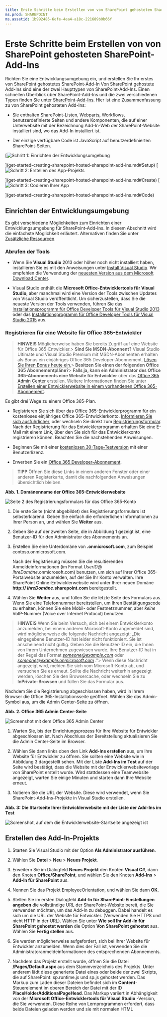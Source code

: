 ```yaml
---
title: Erste Schritte beim Erstellen von von SharePoint gehosteten SharePoint-Add-Ins
ms.prod: SHAREPOINT
ms.assetid: 1b992485-6efe-4ea4-a18c-221689b0b66f
---
```



# Erste Schritte beim Erstellen von von SharePoint gehosteten SharePoint-Add-Ins
Richten Sie eine Entwicklungsumgebung ein, und erstellen Sie Ihr erstes von SharePoint gehostetes SharePoint-Add-In
Von SharePoint gehostete Add-Ins sind eine der zwei Haupttypen von SharePoint-Add-Ins. Einen schnellen Überblick über SharePoint-Add-Ins und die zwei verschiedenen Typen finden Sie unter  [SharePoint-Add-Ins](sharepoint-add-ins.md). Hier ist eine Zusammenfassung zu von SharePoint gehosteten Add-Ins:





- Sie enthalten SharePoint-Listen, Webparts, Workflows, benutzerdefinierte Seiten und andere Komponenten, die auf einer Unterwebsite mit der Bezeichnung Add-In-Web der SharePoint-Website installiert sind, wo das Add-In installiert ist.


- Der einzige verfügbare Code ist JavaScript auf benutzerdefinierten SharePoint-Seiten.



 [![Schritt 1: Einrichten der Entwicklungsumgebung](images/6d3bbe0a-399e-4747-9e1a-01d42954ce32.png)



](get-started-creating-sharepoint-hosted-sharepoint-add-ins.md#Setup) [![Schritt 2: Erstellen des App-Projekts](images/d69871f6-c503-463b-bf96-4b6d7306c313.png)



](get-started-creating-sharepoint-hosted-sharepoint-add-ins.md#Create) [![Schritt 3: Codieren Ihrer App](images/e5f8a9a2-e5fb-42d1-b19a-300178c626fb.png)



](get-started-creating-sharepoint-hosted-sharepoint-add-ins.md#Code)





## Einrichten der Entwicklungsumgebung
<a name="Setup"> </a>

Es gibt verschiedene Möglichkeiten zum Einrichten einer Entwicklungsumgebung für SharePoint-Add-Ins. In diesem Abschnitt wird die einfachste Möglichkeit erläutert. Alternativen finden Sie unter  [Zusätzliche Ressourcen](#bk_addresources).




### Abrufen der Tools


- Wenn Sie **Visual Studio** 2013 oder höher noch nicht installiert haben, installieren Sie es mit den Anweisungen unter [Install Visual Studio](http://msdn.microsoft.com/library/da049020-cfda-40d7-8ff4-7492772b620f.aspx). Wir empfehlen die Verwendung der  [neuesten Version aus dem Microsoft Download Center](https://www.visualstudio.com/downloads/download-visual-studio-vs).


- Visual Studio enthält die **Microsoft Office-Entwicklertools für Visual Studio**, aber manchmal wird eine Version der Tools zwischen Updates von Visual Studio veröffentlicht. Um sicherzustellen, dass Sie die neueste Version der Tools verwenden, führen Sie das [Installationsprogramm für Office Developer Tools für Visual Studio 2013](http://aka.ms/OfficeDevToolsForVS2013) oder das [Installationsprogramm für Office Developer Tools für Visual Studio 2015](http://aka.ms/OfficeDevToolsForVS2015) aus.



### Registrieren für eine Website für Office 365-Entwickler
<a name="o365_signup"> </a>


> **HINWEIS**
>  Möglicherweise haben Sie bereits Zugriff auf eine Website für Office 365-Entwickler.> **Sind Sie MSDN-Abonnent?** Visual Studio Ultimate und Visual Studio Premium mit MSDN-Abonnenten erhalten als Bonus ein einjähriges Office 365 Developer-Abonnement. [Lösen Sie Ihren Bonus heute ein.](https://login.live.com/login.srf?wa=wsignin1.0&amp;rpsnv=12&amp;ct=1402926170&amp;rver=6.0.5276.0&amp;wp=MCMBI&amp;wlcxt=msdn%24msdn%24msdn&amp;wreply=https%3a%2f%2fmsdn.microsoft.com%2fsubscriptions%2fmanage%2fdefault.aspx&amp;lc=1033&amp;id=254354&amp;mkt=de-DE)> **Besitzen Sie einen der folgenden Office 365 Abonnementpläne?**> **Falls ja, kann ein Administrator des Office 365-Abonnements eine Website für Entwickler** über das [Office 365 Admin Center](https://portal.microsoftonline.com/admin/default.aspx) erstellen. Weitere Informationen finden Sie unter [Erstellen einer Entwicklerwebsite in einem vorhandenen Office 365-Abonnement](create-a-developer-site-on-an-existing-office-365-subscription.md). 




Es gibt drei Wege zu einem Office 365-Plan.




- Registrieren Sie sich über das Office 365-Entwicklerprogramm für ein kostenloses einjähriges Office 365-Entwicklerkonto.  [Informieren Sie sich ausführlicher](http://dev.office.com/devprogram), oder wechseln Sie direkt zum  [Registrierungsformular](https://profile.microsoft.com/RegSysProfileCenter/wizardnp.aspx?wizid=14b845d0-938c-45af-b061-f798fbb4d170). Nach der Registrierung für das Entwicklerprogramm erhalten Sie eine E-Mail mit einem Link, über den Sie sich für das Entwicklerkonto registrieren können. Beachten Sie die nachstehenden Anweisungen.


- Beginnen Sie mit einer  [kostenlosen 30-Tage-Testversion](https://portal.microsoftonline.com/Signup/MainSignUp.aspx?OfferId=6881A1CB-F4EB-4db3-9F18-388898DAF510&amp;DL=DEVELOPERPACK) mit einer Benutzerlizenz.


- Erwerben Sie ein  [Office 365 Developer-Abonnement](https://portal.microsoftonline.com/Signup/MainSignUp.aspx?OfferId=C69E7747-2566-4897-8CBA-B998ED3BAB88&amp;DL=DEVELOPERPACK).



> **TIPP**
> Öffnen Sie diese Links in einem anderen Fenster oder einer anderen Registerkarte, damit die nachfolgenden Anweisungen übersichtlich bleiben. 





**Abb. 1. Domänenname der Office 365-Entwicklerwebsite**








![Seite 2 des Registrierungsformulars für das Office 365-Konto](images/ff384c69-56bf-4ceb-81c3-8b874e2407f0.png)












1. Die erste Seite (nicht abgebildet) des Registrierungsformulars ist selbsterklärend. Geben Sie einfach die erforderlichen Informationen zu Ihrer Person an, und wählen Sie **Weiter** aus.


2. Geben Sie auf der zweiten Seite, die in Abbildung 1 gezeigt ist, eine Benutzer-ID für den Administrator des Abonnements an.


3. Erstellen Sie eine Unterdomäne von **.onmicrosoft.com**, zum Beispiel contoso.onmicrosoft.com.

    Nach der Registrierung müssen Sie die resultierenden Anmeldeinformationen (im Format  _UserID_@ _IhreDomäne_.onmicrosoft.com) benutzen, um sich auf Ihrer Office 365-Portalwebsite anzumelden, auf der Sie Ihr Konto verwalten. Ihre SharePoint Online-Entwicklerwebsite wird unter Ihrer neuen Domäne **http:// _IhreDomäne_.sharepoint.com** bereitgestellt.


4. Wählen Sie **Weiter** aus, und füllen Sie die letzte Seite des Formulars aus. Wenn Sie eine Telefonnummer bereitstellen, um Ihren Bestätigungscode zu erhalten, können Sie eine Mobil- oder Festnetznummer, aber *keine*  VoIP-Nummer (Voice over Internet Protocol) benutzen.




> **HINWEIS**
> Wenn Sie beim Versuch, sich bei einem Entwicklerkonto anzumelden, bei einem anderen Microsoft-Konto angemeldet sind, wird möglicherweise die folgende Nachricht angezeigt: „Die eingegebene Benutzer-ID hat leider nicht funktioniert. Sie ist anscheinend nicht gültig. Geben Sie die Benutzer-ID ein, die Ihnen von Ihrem Unternehmen zugewiesen wurde. Ihre Benutzer-ID hat in der Regel das Format  *someone@example.com*  oder *someone@example.onmicrosoft.com*  ."> Wenn diese Nachricht angezeigt wird, melden Sie sich vom Microsoft-Konto ab, und versuchen Sie es erneut. Sollte die Nachricht weiterhin angezeigt werden, löschen Sie den Browsercache, oder wechseln Sie zu **InPrivate-Browsen** und füllen Sie das Formular aus.




Nachdem Sie die Registrierung abgeschlossen haben, wird in Ihrem Browser die Office 365-Installationsseite geöffnet. Wählen Sie das Admin-Symbol aus, um die Admin Center-Seite zu öffnen.




**Abb. 2. Office 365 Admin Center-Seite**








![Screenshot mit dem Office 365 Admin Center](images/SP15_Office365AdminInset_border.png)








1. Warten Sie, bis der Einrichtungsprozess für Ihre Website für Entwickler abgeschlossen ist. Nach Abschluss der Bereitstellung aktualisieren Sie die Admin Center-Seite im Browser.


2. Wählen Sie dann links oben den Link **Add-Ins erstellen** aus, um Ihre Website für Entwickler zu öffnen. Sie sollten eine Website wie in Abbildung 3 dargestellt sehen. Mit der Liste **Add-Ins im Test** auf der Seite wird bestätigt, dass die Website mit der Entwicklerwebsitevorlage von SharePoint erstellt wurde. Wird stattdessen eine Teamwebsite angezeigt, warten Sie einige Minuten und starten dann Ihre Website erneut.


3. Notieren Sie die URL der Website. Diese wird verwendet, wenn Sie SharePoint-Add-Ins-Projekte in Visual Studio erstellen.



**Abb. 3: Die Startseite Ihrer Entwicklerwebsite mit der Liste der Add-Ins im Test**








![Screenshot, auf dem die Entwicklerwebsite-Startseite angezeigt ist](images/SP15_DeveloperSiteHome_border.png)












## Erstellen des Add-In-Projekts
<a name="Create"> </a>


1. Starten Sie Visual Studio mit der Option **Als Administrator ausführen**.


2. Wählen Sie **Datei** > **Neu** > **Neues Projekt**.


3. Erweitern Sie im Dialogfeld **Neues Projekt** den Knoten **Visual C#**, dann den Knoten **Office/SharePoint**, und wählen Sie den Knoten **Add-Ins** > **Add-In für SharePoint** aus.


4. Nennen Sie das Projekt EmployeeOrientation, und wählen Sie dann **OK**.


5. Stellen Sie im ersten Dialogfeld **Add-In für SharePoint-Einstellungen angeben** die vollständige URL der SharePoint-Website bereit, die Sie verwenden möchten, um das Add-In zu debuggen. Dabei handelt es sich um die URL der Website für Entwickler. (Verwenden Sie HTTPS und nicht HTTP in der URL). Wählen Sie unter **Wie soll Ihr Add-In für SharePoint gehostet werden** die Option **Von SharePoint gehostet** aus. Wählen Sie **Fertig stellen** aus.


6. Sie werden möglicherweise aufgefordert, sich bei Ihrer Website für Entwickler anzumelden. Wenn dies der Fall ist, verwenden Sie die Administratoranmeldeinformationen des entsprechenden Abonnements.


7. Nachdem das Projekt erstellt wurde, öffnen Sie die Datei **/Pages/Default.aspx** aus dem Stammverzeichnis des Projekts. Unter anderem lädt diese generierte Datei eines oder beide der zwei Skripts, die auf SharePoint: sp.runtime.js und sp.js gehostet werden. Das Markup zum Laden dieser Dateien befindet sich im **Content**-Steuerelement im oberen Bereich der Datei mit der ID **PlaceHolderAdditionalPageHead**. Das Markup variiert in Abhängigkeit von der **Microsoft Office-Entwicklertools für Visual Studio** -Version, die Sie verwenden. Diese Reihe von Lernprogrammen erfordert, dass beide Dateien geladen werden und sie mit normalen HTML **<script>**-Tags und nicht mit **<SharePoint:ScriptLink>**-Tags geladen werden. Stellen Sie sicher, dass die folgenden Zeilen im **PlaceHolderAdditionalPageHead**-Steuerelement  *über*  der Zeile `<meta name="WebPartPageExpansion" content="full" />` enthalten sind:

  ```

<script type="text/javascript" src="/_layouts/15/sp.runtime.js"></script>
<script type="text/javascript" src="/_layouts/15/sp.js"></script> 

  ```


    Durchsuchen Sie anschließend die Datei nach einem anderen Markup, das auch eine oder die andere dieser Dateien lädt, und entfernen Sie das redundante Markup. Speichern und schließen Sie die Datei.



## Codieren Ihres Add-Ins
<a name="Code"> </a>

Für das erste von SharePoint gehostete SharePoint-Add-In ist die klassische SharePoint-Erweiterung enthalten: eine benutzerdefinierte Liste und Listeninstanz.




1. Öffnen Sie im **Projektmappen-Explorer** die Datei „AppManifest.xml".


2. Fügen Sie beim Öffnen des Manifest-Designers ein Leerzeichen zwischen den Wörtern im Feld **Title** hinzu, sodass dortEmployee Orientation steht. (Ändern Sie das Feld **Name** *nicht*  .)


3. Speichern und schließen Sie die Datei.


4. Klicken Sie im **Projektmappen-Explorer** mit der rechten Maustaste auf das Projekt, und wählen Sie **Hinzufügen** > **Neuer Ordner** aus. Nennen Sie den OrdnerListen.


5. Klicken Sie mit der rechten Maustaste auf den neuen Ordner, und wählen Sie **Hinzufügen** > **Neues Element** aus. Das Dialogfeld **Neues Element hinzufügen** wird mit dem Knoten **Office/SharePoint** geöffnet.


6. Wählen Sie **Liste** aus. Geben Sie ihr den NamenNewEmployeeOrientation, und wählen Sie dann **Hinzufügen** aus.


7. Lassen Sie auf der Seite **Listeneinstellungen auswählen** im **Assistenten zum Anpassen von SharePoint** den Listenanzeigenamen auf dem Standardwert **NewEmployeeOrientation**, wählen Sie das Optionsfeld **Anpassbare Listenvorlage und Listeninstanz erstellen** und anschließend **Standard (benutzerdefinierte Liste)** in der Dropdownliste aus. Klicken Sie dann auf **Fertig stellen**.


8. Der Assistent erstellt eine **NewEmployeeOrientation**-Listenvorlage mit einer untergeordneten Listeninstanz mit der Bezeichnung **NewEmployeeOrientationInstance**. Möglicherweise wird ein Listen-Designer geöffnet. Dieser wird in einem späteren Schritt verwendet.


9. Erweitern Sie den Knoten **NewEmployeeOrientationInstance** im **Projektmappen-Explorer**, sofern dies noch nicht geschehen ist, damit Sie die Datei „elements.xml", die ein untergeordnetes Element der Liste  *Instanz*  ist, klar von der Datei „elements.xml" unterscheiden können, die ein untergeordnetes Element der Liste *Vorlage*  ist.

   **Listenknoten im Projektmappen-Explorer**



![Listenordner mit der untergeordneten Vorlage "NewEmployeeOrientation", die wiederum über drei untergeordnete Elemente verfügt: eine NewEmployeeOrientationInstance, die Datei "elements.xml" und die Datei "schema.xml". Die Instanz selbst ist ein untergeordnetes Element mit dem Namen "elements.xml".](images/10e5d116-d24b-4a44-bfff-cfbf2f971b1e.PNG)





10. Öffnen Sie das untergeordnete Element „elements.xml" der Listenvorlage **NewEmployeeOrientation**.


11. Fügen Sie dem Attribut **DisplayName** (nicht dem Attribut **Name**) Leerzeichen hinzu, damit es besser aussieht: „New Employee Orientation".


12. Legen Sie das Attribut **Description** auf„Orientation information about new employees." fest.


13. Lassen Sie alle anderen Attribute auf dem Standardwert, speichern Sie die Datei und schließen Sie sie.


14. Wenn der Listen-Designer nicht geöffnet wurde, wählen Sie den Knoten **NewEmployeeOrientation** im **Projektmappen-Explorer** aus.


15. Öffnen Sie die Registerkarte **Liste** des Designers. Diese Registerkarte wird verwendet, um bestimmte Werte für die Liste *Instanz*  und nicht für die Liste *Vorlage*  festzulegen, aber sie enthält einige Standardwerte, die sie aus der Vorlage übernommen hat.


16. Ändern Sie die Werte auf dieser Registerkarte wie folgt:

  - **Titel**: Neue Mitarbeiter in Seattle


  - **Listen-URL**: Listen/NewEmployeesInSeattle


  - **Beschreibung**: Die neuen Mitarbeiter in Seattle.



    Lassen Sie die Kontrollkästchen auf ihrer Standardeinstellung, speichern Sie die Datei und schließen Sie den Designer.


17. Die Listeninstanz hat möglicherweise ihren alten Namen im **Projektmappen-Explorer** beibehalten. Wenn dies der Fall ist, öffnen Sie das Kontextmenü für **NewEmployeeOrientationInstance**, wählen **Umbenennen** aus und ändern den Namen inNewEmployeesInSeattle.


18. Öffnen Sie die Datei schema.xml.


19. Ersetzen Sie im Element **View**, dessen **BaseViewID**-Wert „0" ist, das vorhandene Element **ViewFields** durch das folgende Markup. (Verwenden Sie genau diese GUID für das **FieldRef**-Element mit dem Namen  `Title`.)

     *Zeilenumbrüche können an ungeraden Stellen in dieser automatisch generierten schema.xml-Datei vorkommen. Stellen Sie sicher, dass Sie die übereinstimmenden Start- und Endtags für das **ViewFields**-Element gefunden haben. Fügen Sie Zeilenumbrüche hinzu, um die Lesbarkeit zu verbessern.* 



  ```

<ViewFields>
  <FieldRef Name="Title" ID="{fa564e0f-0c70-4ab9-b863-0177e6ddd247}" DisplayName="Employee" />
 </ViewFields>
  ```

20. Ersetzen Sie dann in der Datei „schema.xml" im Element **View**, dessen **BaseViewID**-Wert „1" ist, das vorhandene Element **ViewFields** durch das folgende Markup. (Verwenden Sie genau diese GUID für das **FieldRef**-Element mit dem Namen  `LinkTitle`.)

  ```

<ViewFields>
  <FieldRef Name="LinkTitle" ID="{82642ec8-ef9b-478f-acf9-31f7d45fbc31}" DisplayName="Employee" />
</ViewFields>
  ```

21. Speichern und schließen Sie die Datei schema.xml.


22. Öffnen Sie die Datei „elements.xml", die ein untergeordnetes Element der Liste  *Instanz* **NewEmployeesInSeattle** ist (nicht die Datei „elements.xml", die ein untergeordnetes Element der Liste *Vorlage* **NewEmployeeOrientation**) ist.


23. Füllen Sie in dieser Datei die Liste mit einigen Ausgangsdaten. Hierzu fügen Sie folgendes **Data**-Elementmarkup als untergeordnetes Element des **ListInstance**-Elements hinzu. 

  ```

<Data>
  <Rows>
    <Row>
      <Field Name="Title">Tom Higginbotham</Field>
    </Row>
    <Row>
      <Field Name="Title">Satomi Hayakawa</Field>
    </Row>
    <Row>
      <Field Name="Title">Cassi Hicks</Field>
    </Row>
    <Row>
      <Field Name="Title">Lertchai Treetawatchaiwong</Field>
    </Row>
  </Rows>
</Data>
  ```

24. Speichern und schließen Sie die Datei.


25. Doppelklicken Sie im **Projektmappen-Explorer** auf **Feature1**, um den Feature-Designer zu öffnen. Legen Sie im Designer den **Titel** aufOrientierungskomponenten für neue Mitarbeiter und die **Beschreibung** aufListen und andere Komponenten, die zur Orientierung neuer Mitarbeiter im Unternehmen dienen fest. Speichern Sie die Datei, und schließen Sie den Designer.


26. Wenn **Feature1** im **Projektmappen-Explorer** nicht automatisch umbenannt wurde, öffnen Sie das zugehörige Kontextmenü, wählen **Umbenennen** aus und benennen die Option inNewEmployeeOrientationComponents um.


27. Öffnen Sie die Datei „Default.aspx".


28. Suchen Sie das ASP.NET **Content**-Element mit der ID **PlaceHolderPageTitleInTitleArea**. Ersetzen Sie die standardmäßige Zeichenfolge „Seitentitel" durch „Neue Mitarbeiter nach Standort".


29. Suchen Sie das ASP.NET **Content**-Element mit der ID **PlaceHolderMain**.  *Ersetzen*  Sie seinen Inhalt mit dem folgenden Markup. ` _spPageContextInfo` ist ein JavaScript-Objekt, das SharePoint automatisch auf der Seite enthält. Die entsprechende `webAbsoluteUrl`-Eigenschaft gibt die URL des Add-In-Web zurück.

  ```XML

<p><asp:HyperLink runat="server"
    NavigateUrl="JavaScript:window.location = _spPageContextInfo.webAbsoluteUrl + '/Lists/NewEmployeesInSeattle/AllItems.aspx';" 
    Text="New Employees in Seattle" /></p>

  ```


## Ausführen des Add-Ins und Testen der Liste
<a name="Code"> </a>






1. Verwenden Sie die F5-TASTE, um Ihr Add-In bereitzustellen und auszuführen. Visual Studio führt eine temporäre Installation des Add-Ins auf Ihrer SharePoint-Testwebsite durch und führt das Add-In sofort aus. (Weitere Informationen dazu, wie Endbenutzer ein installiertes SharePoint-Add-In ausführen, finden Sie unter  [Nächste Schritte](#Nextsteps).)


2. Wenn die Standardseite des Add-Ins geöffnet wird, wählen Sie den Link für **Neue Mitarbeiter in Seattle** aus, um die benutzerdefinierte Listeninstanz zu öffnen.

   **Standardseite und die Seite mit der Listenansicht**



![Die Standardseite des Add-Ins mit dem Titel "Neue Mitarbeiter nach Standort" wird angezeigt. Es gibt einen Link mit der Bezeichnung "Neue Mitarbeiter in Seattle". Ein Pfeil von diesem Link zeigt auf die Listenansichtsseite für die Liste. Diese hat den Titel "Neue Mitarbeiter in Seattle" und weist die folgende Liste auf.](images/9dc5cefe-083a-4807-bee6-473001f23db9.png)





3. Fügen Sie der Liste Elemente hinzu, und löschen Sie Elemente aus der Liste.


4. Schließen Sie zum Beenden der Debugsitzung das Browserfenster, oder beenden Sie das Debuggen in Visual Studio. Jedes Mal, wenn Sie F5 drücken, zieht Visual Studio die vorherige Version des Add-Ins zurück und installiert die neueste.


5. Da Sie mit diesem Add-In und dieser Visual Studio-Projektmappe in anderen Artikeln arbeiten werden, hat es sich bewährt, das Add-In ein letztes Mal zurückzuziehen, wenn Sie Ihre Arbeit daran für eine Weile abgeschlossen haben. Klicken Sie mit der rechten Maustaste auf das Projekt im **Projektmappen-Explorer**, und wählen Sie **Zurückziehen** aus.



## 
<a name="Nextsteps"> </a>

Bisher gibt es nur wenige Informationen zur Orientierung in der Liste. Wir werden in späteren Artikeln dieser Reihe einige Informationen hinzufügen. Legen wir aber zunächst eine kurze Pause bezüglich der Codierung ein, um etwas über die Bereitstellung von SharePoint-Add-Ins in  [Bereitstellung und Installation eines von SharePoint gehosteten Add-Ins für SharePoint](deploy-and-install-a-sharepoint-hosted-sharepoint-add-in.md) zu erfahren.




